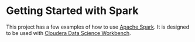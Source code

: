 # Getting Started with Spark

This project has a few examples of how to use [Apache Spark](https://spark.apache.org/).
It is designed to be used with [Cloudera Data Science Workbench](https://www.cloudera.com/documentation/data-science-workbench/latest/topics/cdsw_overview.html).

